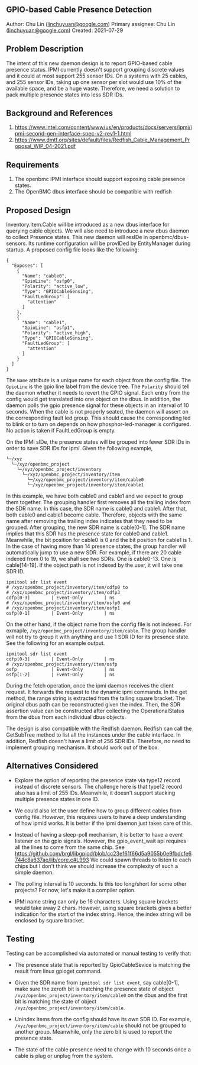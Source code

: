 ## GPIO-based Cable Presence Detection
Author:
  Chu Lin (linchuyuan@google.com)
Primary assignee:
  Chu Lin (linchuyuan@google.com)
Created:
  2021-07-29

## Problem Description
The intent of this new daemon design is to report GPIO-based cable presence
status. IPMI currently doesn't support grouping discrete values and it could at
most support 255 sensor IDs. On a systems with 25 cables, and 255 sensor IDs,
taking up one sensor per slot would use 10% of the available space, and be a
huge waste. Therefore, we need a solution to pack multiple presence states into
less SDR IDs.

## Background and References
1. https://www.intel.com/content/www/us/en/products/docs/servers/ipmi/ipmi-second-gen-interface-spec-v2-rev1-1.html
2. https://www.dmtf.org/sites/default/files/Redfish_Cable_Management_Proposal_WIP_04-2021.pdf

## Requirements
1. The openbmc IPMI interface should support exposing cable presence states.
2. The OpenBMC dbus interface should be compatible with redfish

## Proposed Design
Inventory.Item.Cable will be introduced as a new dbus interface for querying
cable objects. We will also need to introduce a new dbus daemon to collect
Presence states. This new daemon will resIDe in openbmc/dbus-sensors. Its
runtime configuration will be provIDed by EntityManager during startup. A
proposed config file looks like the following:
```
{
  "Exposes": [
    {
      "Name": "cable0",
      "GpioLine": "osfp0",
      "Polarity": "active_low",
      "Type": "GPIOCableSensing",
      "FaultLedGroup": [
        "attention"
      ]
    },
    {
      "Name": "cable1",
      "GpioLine": "osfp1",
      "Polarity": "active_high",
      "Type": "GPIOCableSensing",
      "FaultLedGroup": [
        "attention"
      ]
    }
  ]
}
```
The `Name` attribute is a unique name for each object from the config file.
The `GpioLine` is the gpio line label from the device tree. The `Polarity`
should tell the daemon whether it needs to revert the GPIO signal. Each entry
from the config would get translated into one object on the dbus. In addition,
the daemon polls the gpio presence signal for these objects in an interval of
10 seconds. When the cable is not properly seated, the daemon will assert on
the corresponding fault led group. This should cause the corresponding led to
blink or to turn on depends on how phosphor-led-manager is configured. No action
is taken if FaultLedGroup is empty.

On the IPMI sIDe, the presence states will be grouped into fewer SDR IDs in
order to save SDR IDs for ipmi. Given the following example,
```
└─/xyz
  └─/xyz/openbmc_project
    └─/xyz/openbmc_project/inventory
      └─/xyz/openbmc_project/inventory/item
        └─/xyz/openbmc_project/inventory/item/cable0
        └─/xyz/openbmc_project/inventory/item/cable1
```
In this example, we have both cable0 and cable1 and we expect to group them
together. The grouping handler first removes all the trailing index from the
SDR name. In this case, the SDR name is cable0 and cable1. After that, both
cable0 and cable1 become cable. Therefore, objects with the same name after
removing the trailing index indicates that they need to be grouped. After
grouping, the new SDR name is cable[0-1]. The SDR name implies that this SDR
has the presence state for cable0 and cable1. Meanwhile, the bit position
for cable0 is 0 and the bit position for cable1 is 1. In the case of having
more than 14 presence states, the group handler will automatically jump to use
a new SDR. For example, if there are 20 cable indexed from 0 to 19, we
shall see two SDRs. One is cable0-13. One is cable[14-19]. If the object path
is not indexed by the user, it will take one SDR ID.
```
ipmitool sdr list event
# /xyz/openbmc_project/inventory/item/cdfp0 to
# /xyz/openbmc_project/inventory/item/cdfp3
cdfp[0-3]        | Event-Only        | ns
# /xyz/openbmc_project/inventory/item/osfp0 and
# /xyz/openbmc_project/inventory/item/osfp1
osfp[0-1]        | Event-Only        | ns
```

On the other hand, if the object name from the config file is not indexed. For
exmaple, `/xyz/openbmc_project/inventory/item/cable`. The group handler will not
try to group it with anything and use 1 SDR ID for its presence state.
See the following for an example output.
```
ipmitool sdr list event
cdfp[0-3]        | Event-Only        | ns
# /xyz/openbmc_project/inventory/item/osfp
osfp             | Event-Only        | ns
osfp[1-2]        | Event-Only        | ns
```
During the fetch operation, once the ipmi daemon receives the client request. It
forwards the request to the dynamic ipmi commands. In the get method, the range
string is extracted from the tailing square bracket. The original dbus path can
be reconstructed given the index. Then, the SDR assertion value can be
constructed after collecting the OperationalStatus from the dbus from each
individual dbus objects.

The design is also compatible with the Redfish daemon.  Redfish can call the
GetSubTree method to list all the instances under the cable interface. In
addition, Redfish doesn't have a limit of 256 SDR IDs. Therefore, no need to
implement grouping mechanism. It should work out of the box.

## Alternatives Considered

* Explore the option of reporting the presence state via type12 record instead
  of discrete sensors. The challenge here is that type12 record also has a limit
  of 255 IDs. Meanwhile, it doesn't support stacking multiple presence states in
  one ID.

* We could also let the user define how to group different cables from config
  file. However, this requires users to have a deep understanding of how ipmid
  works. It is better if the ipmi daemon just takes care of this.

* Instead of having a sleep-poll mechanism, it is better to have a event
  listener on the gpio signals. However, the gpio_event_wait api requires all
  the lines to come from the same chip. See
  https://github.com/brgl/libgpiod/blob/cc23ef61f66d5a9055b0e9fbdcfe6744c8a637ae/lib/core.c#L993
  We could spawn threads to listen to each chips but I don't think we should
  increase the complexity of such a simple daemon.

* The polling interval is 10 seconds. Is this too long/short for some other
  projects? For now, let's make it a compiler option.

* IPMI name string can only be 16 characters. Using square brackets would take
  away 2 chars. However, using square brackets gives a better indication for the
  start of the index string. Hence, the index string will be enclosed by square
  bracket.


## Testing
Testing can be accomplished via automated or manual testing to verify that:

* The presence state that is reported by GpioCableSevice is matching the result
  from linux gpioget command.

* Given the SDR name from `ipmitool sdr list event`, say cable[0-1], make sure
  the zeroth bit is matching the presence state of object
  `/xyz/openbmc_project/inventory/item/cable0` on the dbus and the first bit is
  matching the state of object `/xyz/openbmc_project/inventory/item/cable`.

* Unindex items from the config should have its own SDR ID. For example,
  `/xyz/openbmc_project/inventory/item/cable` should not be grouped to another
  group. Meanwhile, only the zero bit is used to report the presence state.

* The state of the cable presence need to change with 10 seconds once a cable is
  plug or unplug from the system.
